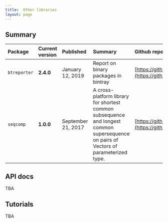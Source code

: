 ```yaml
---
title:  Other libraries
layout: page
---
```


## Summary

| Package	| Current version |	Published	|  Summary |	Github repository |	Binary download |
|:---------|:---------|:---------|:---------|:---------|:---------|
| `btreporter` | **2.4.0** | January 12, 2019 | Report on binary packages in bintray | [https://github.com/neelsmith/btreporter](https://github.com/neelsmith/btreporter) | [ ![Download](https://api.bintray.com/packages/neelsmith/maven/btreporter/images/download.svg) ](https://bintray.com/neelsmith/maven/btreporter/_latestVersion) |
| `seqcomp` | **1.0.0** | September 21, 2017 | A cross-platform library for shortest common subsequence and longest common supersequence on pairs of Vectors of parameterized type. | [https://github.com/neelsmith/lcs-scs](https://github.com/neelsmith/lcs-scs) | [ ![Download](https://api.bintray.com/packages/neelsmith/maven/seqcomp/images/download.svg) ](https://bintray.com/neelsmith/maven/seqcomp/_latestVersion) |

## API docs

TBA

## Tutorials

TBA
